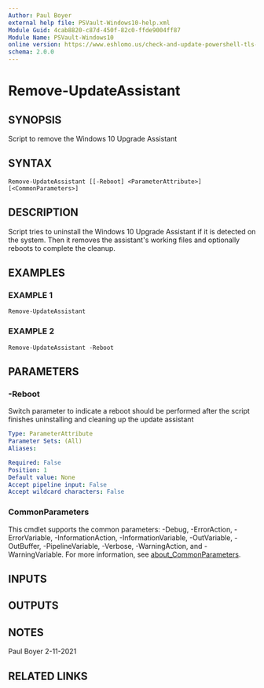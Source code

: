 ```yaml
---
Author: Paul Boyer
external help file: PSVault-Windows10-help.xml
Module Guid: 4cab8820-c87d-450f-82c0-ffde9004ff87
Module Name: PSVault-Windows10
online version: https://www.eshlomo.us/check-and-update-powershell-tls-version/
schema: 2.0.0
---
```


# Remove-UpdateAssistant

## SYNOPSIS
Script to remove the Windows 10 Upgrade Assistant

## SYNTAX

```
Remove-UpdateAssistant [[-Reboot] <ParameterAttribute>] [<CommonParameters>]
```

## DESCRIPTION
Script tries to uninstall the Windows 10 Upgrade Assistant if it is detected on the system.
Then it removes the assistant's working files and optionally reboots to
complete the cleanup.

## EXAMPLES

### EXAMPLE 1
```
Remove-UpdateAssistant
```

### EXAMPLE 2
```
Remove-UpdateAssistant -Reboot
```

## PARAMETERS

### -Reboot
Switch parameter to indicate a reboot should be performed after the script finishes uninstalling and cleaning up the update assistant

```yaml
Type: ParameterAttribute
Parameter Sets: (All)
Aliases:

Required: False
Position: 1
Default value: None
Accept pipeline input: False
Accept wildcard characters: False
```

### CommonParameters
This cmdlet supports the common parameters: -Debug, -ErrorAction, -ErrorVariable, -InformationAction, -InformationVariable, -OutVariable, -OutBuffer, -PipelineVariable, -Verbose, -WarningAction, and -WarningVariable. For more information, see [about_CommonParameters](http://go.microsoft.com/fwlink/?LinkID=113216).

## INPUTS

## OUTPUTS

## NOTES
Paul Boyer 2-11-2021

## RELATED LINKS
